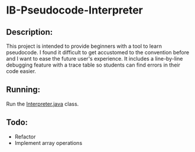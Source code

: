 # IB-Pseudocode-Interpreter

## Description:
  This project is intended to provide beginners with a tool to learn
pseudocode. I found it difficult to get accustomed to the convention before
and I want to ease the future user's experience. It includes a line-by-line 
debugging feature with a trace table so students can find errors in their code
easier.

## Running:
  Run the [Interpreter.java](./interpreter/Interpreter.java) class.  
## Todo:
- Refactor
- Implement array operations
